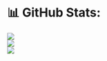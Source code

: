 # 📊 GitHub Stats:
![](https://github-readme-stats.vercel.app/api?username=solamentex)<br/>
![](https://github-readme-streak-stats.herokuapp.com/?user=solamentex)<br/>
![](https://github-readme-stats.vercel.app/api/top-langs/?username=solamentex)

